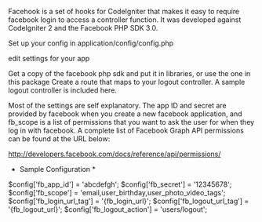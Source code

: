 Facehook is a set of hooks for CodeIgniter that makes it easy to require facebook login to access a controller function. It was developed against CodeIgniter 2 and the Facebook PHP SDK 3.0.

Set up your config in application/config/config.php

edit settings for your app

Get a copy of the facebook php sdk and put it in libraries, or use the one in this package
Create a route that maps to your logout controller. A sample logout controller is included here.

Most of the settings are self explanatory. The app ID and secret are provided by facebook when you create a new facebook application, and fb_scope is a list of permissions that you want to ask the user for when they log in with facebook. A complete list of Facebook Graph API permissions can be found at the URL below:

http://developers.facebook.com/docs/reference/api/permissions/

* Sample Configuration *

$config['fb_app_id'] = 'abcdefgh';
$config['fb_secret'] = '12345678';
$config['fb_scope']  = 'email,user_birthday,user_photo_video_tags';
$config['fb_login_url_tag']  = '{fb_login_url}';
$config['fb_logout_url_tag'] = '{fb_logout_url}';
$config['fb_logout_action']  = 'users/logout';

